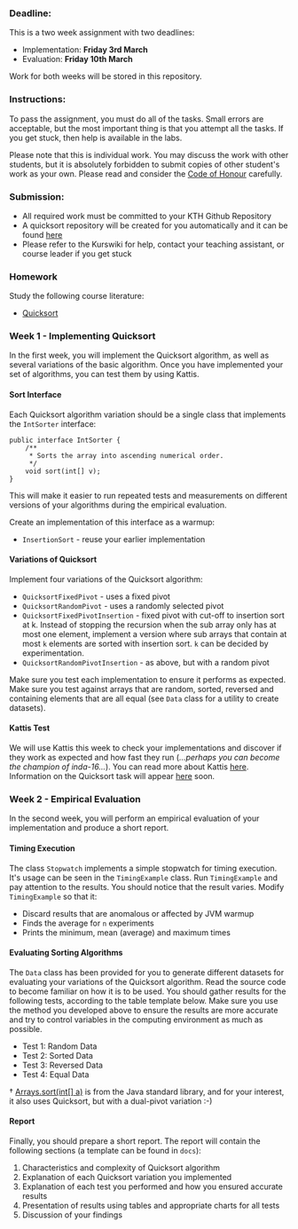 ### Deadline:
This is a two week assignment with two deadlines:

* Implementation: **Friday 3rd March**
* Evaluation: **Friday 10th March**

Work for both weeks will be stored in this repository.

### Instructions:
To pass the assignment, you must do all of the tasks. Small errors are acceptable, but the most important thing is that you attempt all the tasks. If you get stuck, then help is available in the labs.

Please note that this is individual work. You may discuss the work with other students, but it is absolutely forbidden to submit copies of other student's work as your own. Please read and consider the [Code of Honour](https://www.kth.se/csc/utbildning/hederskodex) carefully.

### Submission:
* All required work must be committed to your KTH Github Repository
* A quicksort repository will be created for you automatically and it can be found [here](https://gits-15.sys.kth.se/inda-16)
* Please refer to the Kurswiki for help, contact your teaching assistant, or course leader if you get stuck

### Homework
Study the following course literature:

* [Quicksort](http://www.nada.kth.se/~snilsson/algoritmer/qsort/)

### Week 1 - Implementing Quicksort
In the first week, you will implement the Quicksort algorithm, as well as several variations of the basic algorithm.  Once you have implemented your set of algorithms, you can test them by using Kattis.

#### Sort Interface
Each Quicksort algorithm variation should be a single class that implements the `IntSorter` interface:

	public interface IntSorter {
	    /**
	     * Sorts the array into ascending numerical order.
	     */
	    void sort(int[] v);
	}

This will make it easier to run repeated tests and measurements on different versions of your algorithms during the empirical evaluation.

Create an implementation of this interface as a warmup:

* `InsertionSort` - reuse your earlier implementation

#### Variations of Quicksort

Implement four variations of the Quicksort algorithm:

* `QuicksortFixedPivot` - uses a fixed pivot
* `QuicksortRandomPivot` - uses a randomly selected pivot
* `QuicksortFixedPivotInsertion` - fixed pivot with cut-off to insertion sort at k.  Instead of stopping the recursion when the sub array only has at most one element, implement a version where sub arrays that contain at most `k` elements are sorted with insertion sort. `k` can be decided by experimentation.
* `QuicksortRandomPivotInsertion` - as above, but with a random pivot

Make sure you test each implementation to ensure it performs as expected.  Make sure you test against arrays that are random, sorted, reversed and containing elements that are all equal (see `Data` class for a utility to create datasets).

#### Kattis Test
We will use Kattis this week to check your implementations and discover if they work as expected and how fast they run (_...perhaps you can become the champion of inda-16..._). You can read more about Kattis [here](https://www.kattis.com/universities.php).  Information on the Quicksort task will appear [here](https://kth.kattis.com/courses/DD1338/alginda16) soon.

### Week 2 - Empirical Evaluation
In the second week, you will perform an empirical evaluation of your implementation and produce a short report.

#### Timing Execution
The class `Stopwatch` implements a simple stopwatch for timing execution.  It's usage can be seen in the `TimingExample` class.  Run `TimingExample` and pay attention to the results.  You should notice that the result varies. Modify `TimingExample` so that it:

* Discard results that are anomalous or affected by JVM warmup
* Finds the average for `n` experiments
* Prints the minimum, mean (average) and maximum times

#### Evaluating Sorting Algorithms
The `Data` class has been provided for you to generate different datasets for evaluating your variations of the Quicksort algorithm.  Read the source code to become familiar on how it is to be used.  You should gather results for the following tests, according to the table template below.  Make sure you use the method you developed above to ensure the results are more accurate and try to control variables in the computing environment as much as possible.

* Test 1: Random Data
* Test 2: Sorted Data
* Test 3: Reversed Data
* Test 4: Equal Data

† [Arrays.sort(int[] a)](http://grepcode.com/file_/repository.grepcode.com/java/root/jdk/openjdk/8u40-b25/java/util/Arrays.java/?v=source) is from the Java standard library, and for your interest, it also uses Quicksort, but with a dual-pivot variation :-)

#### Report
Finally, you should prepare a short report. The report will contain the following sections (a template can be found in `docs`):

1. Characteristics and complexity of Quicksort algorithm
2. Explanation of each Quicksort variation you implemented
3. Explanation of each test you performed and how you ensured accurate results
4. Presentation of results using tables and appropriate charts for all tests
5. Discussion of your findings